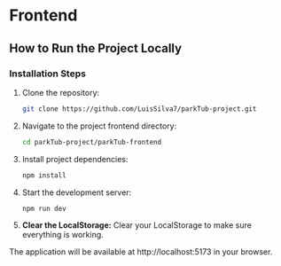 # Frontend

## How to Run the Project Locally

### Installation Steps

1. Clone the repository:

   ```bash
   git clone https://github.com/LuisSilva7/parkTub-project.git

   ```

2. Navigate to the project frontend directory:

   ```bash
   cd parkTub-project/parkTub-frontend

   ```

3. Install project dependencies:

   ```bash
   npm install

   ```

4. Start the development server:

   ```bash
   npm run dev

   ```

5. **Clear the LocalStorage:**
   Clear your LocalStorage to make sure everything is working.

The application will be available at http://localhost:5173 in your browser.
